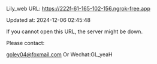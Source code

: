 Lily_web URL: https://222f-61-165-102-156.ngrok-free.app

Updated at: 2024-12-06 02:45:48

If you cannot open this URL, the server might be down.

Please contact: 

goley04@foxmail.com Or Wechat:GL_yeaH